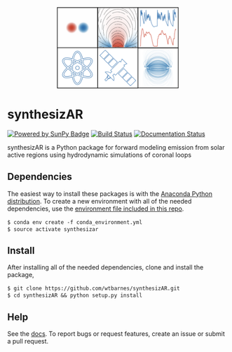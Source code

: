 <div align="center">
  <img src="docs/_static/synthesizar_logo.png" width=55%><br>
</div>

# synthesizAR
[![Powered by SunPy Badge]( http://img.shields.io/badge/powered%20by-SunPy-orange.svg?style=flat)](http://www.sunpy.org)
[![Build Status](https://travis-ci.org/wtbarnes/synthesizAR.svg?branch=master)](https://travis-ci.org/wtbarnes/synthesizAR)
[![Documentation Status](http://readthedocs.org/projects/synthesizar/badge/?version=latest)](http://synthesizar.readthedocs.io/en/latest/?badge=latest)


synthesizAR is a Python package for forward modeling emission from solar active regions using hydrodynamic simulations of coronal loops

## Dependencies
The easiest way to install these packages is with the [Anaconda Python distribution](https://www.anaconda.com/distribution/). To create a new environment with all of the needed dependencies, use the [environment file included in this repo](conda_environment.yml).
```
$ conda env create -f conda_environment.yml
$ source activate synthesizar
```

## Install
After installing all of the needed dependencies, clone and install the package,
```shell
$ git clone https://github.com/wtbarnes/synthesizAR.git
$ cd synthesizAR && python setup.py install
```

## Help
See the [docs](http://synthesizar.readthedocs.io). To report bugs or request features, create an issue or submit a pull request.